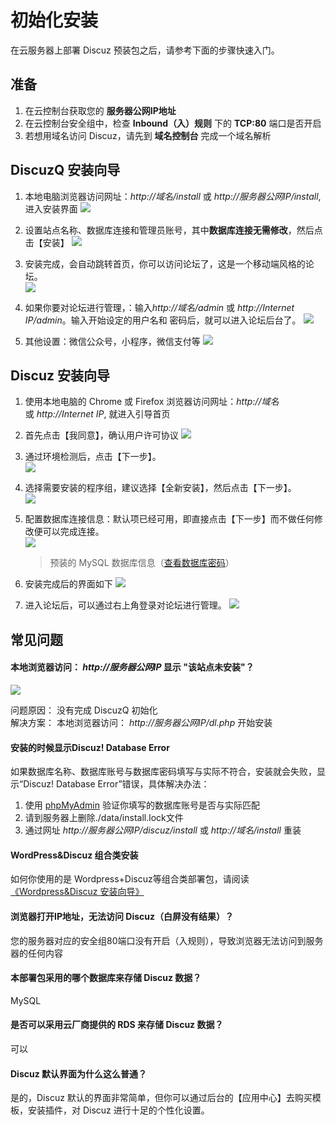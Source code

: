 # 初始化安装

在云服务器上部署 Discuz 预装包之后，请参考下面的步骤快速入门。

## 准备

1. 在云控制台获取您的 **服务器公网IP地址** 
2. 在云控制台安全组中，检查 **Inbound（入）规则** 下的 **TCP:80** 端口是否开启
3. 若想用域名访问 Discuz，请先到 **域名控制台** 完成一个域名解析

## DiscuzQ 安装向导

1. 本地电脑浏览器访问网址：*http://域名/install* 或 *http://服务器公网IP/install*, 进入安装界面
   ![](https://libs.websoft9.com/Websoft9/DocsPicture/zh/discuz/discuzq-notice-websoft9.png)

2. 设置站点名称、数据库连接和管理员账号，其中**数据库连接无需修改**，然后点击【安装】
  ![](https://libs.websoft9.com/Websoft9/DocsPicture/zh/discuz/discuzq-install-websoft9.png)

3. 安装完成，会自动跳转首页，你可以访问论坛了，这是一个移动端风格的论坛。  
   ![](https://libs.websoft9.com/Websoft9/DocsPicture/zh/discuz/discuzq-mobile-websoft9.png)

4. 如果你要对论坛进行管理，：输入*http://域名/admin* 或 *http://Internet IP/admin*。输入开始设定的用户名和
密码后，就可以进入论坛后台了。
   ![](https://libs.websoft9.com/Websoft9/DocsPicture/zh/discuz/discuzq-admin-websoft9.png)
    
5. 其他设置：微信公众号，小程序，微信支付等
   ![](https://libs.websoft9.com/Websoft9/DocsPicture/zh/discuz/discuzq-waychat-websoft9.png)

## Discuz 安装向导

1. 使用本地电脑的 Chrome 或 Firefox 浏览器访问网址：*http://域名* 或 *http://Internet IP*, 就进入引导首页

2.  首先点击【我同意】，确认用户许可协议
    ![](https://libs.websoft9.com/Websoft9/DocsPicture/zh/discuz/ds01.png)

3.  通过环境检测后，点击【下一步】。  
    ![](https://libs.websoft9.com/Websoft9/DocsPicture/zh/discuz/ds02.png)

4.  选择需要安装的程序组，建议选择【全新安装】，然后点击【下一步】。  
    ![](https://libs.websoft9.com/Websoft9/DocsPicture/zh/discuz/ds03.png)

5.  配置数据库连接信息：默认项已经可用，即直接点击【下一步】而不做任何修改便可以完成连接。   
    ![](https://libs.websoft9.com/Websoft9/DocsPicture/zh/discuz/ds04.png)

    > 预装的 MySQL 数据库信息（[查看数据库密码](/zh/stack-accounts.md#mysql)）

6.  安装完成后的界面如下
    ![](https://libs.websoft9.com/Websoft9/DocsPicture/zh/discuz/ds05.png)

7.  进入论坛后，可以通过右上角登录对论坛进行管理。
    ![](https://libs.websoft9.com/Websoft9/DocsPicture/zh/discuz/ds06.png)


## 常见问题

#### 本地浏览器访问： *http://服务器公网IP* 显示 "该站点未安装"？
![](https://libs.websoft9.com/Websoft9/DocsPicture/zh/discuz/discuzq-noinstall-websoft9.png)

问题原因： 没有完成 DiscuzQ 初始化  
解决方案： 本地浏览器访问： *http://服务器公网IP/dl.php* 开始安装

#### 安装的时候显示Discuz! Database Error

如果数据库名称、数据库账号与数据库密码填写与实际不符合，安装就会失败，显示“Discuz! Database Error”错误，具体解决办法：

1. 使用 [phpMyAdmin](/zh/admin-mysql.md) 验证你填写的数据库账号是否与实际匹配
2. 请到服务器上删除./data/install.lock文件
3. 通过网址 *http://服务器公网IP/discuz/install* 或 *http://域名/install* 重装

#### WordPress&Discuz 组合类安装

如何你使用的是 Wordpress+Discuz等组合类部署包，请阅读[《Wordpress&Discuz 安装向导》](https://support.websoft9.com/docs/wordpress/zh/stack-installation.html#wordpress-discuz-安装向导)

#### 浏览器打开IP地址，无法访问 Discuz（白屏没有结果）？

您的服务器对应的安全组80端口没有开启（入规则），导致浏览器无法访问到服务器的任何内容

#### 本部署包采用的哪个数据库来存储 Discuz 数据？

MySQL

#### 是否可以采用云厂商提供的 RDS 来存储 Discuz 数据？

可以

#### Discuz 默认界面为什么这么普通？

是的，Discuz 默认的界面非常简单，但你可以通过后台的【应用中心】去购买模板，安装插件，对 Discuz 进行十足的个性化设置。
